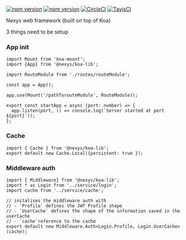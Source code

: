 [![npm version](https://badge.fury.io/js/%40nexys%2Fkoa-lib.svg)](https://www.npmjs.com/package/@nexys/koa-lib)
[![npm version](https://img.shields.io/npm/v/@nexys/koa-lib.svg)](https://www.npmjs.com/package/@nexys/koa-lib)
[![CircleCI](https://circleci.com/gh/Nexysweb/koa-lib.svg?style=svg)](https://circleci.com/gh/Nexysweb/koa-lib)
[![TavisCI](https://travis-ci.com/Nexysweb/koa-lib-ts.svg?branch=master)](https://travis-ci.com/Nexysweb/koa-lib-ts)

Nexys web framework (built on top of Koa)

3 things need to be setup

### App init
```
import Mount from 'koa-mount';
import {App} from '@nexys/koa-lib';

import RouteModule from './routes/routeModule';

const app = App();

app.use(Mount('/pathTorouteModule', RouteModule));

export const startApp = async (port: number) => {
  app.listen(port, () => console.log(`Server started at port ${port}`));
};
```

### Cache
```
import { Cache } from '@nexys/koa-lib';
export default new Cache.Local({persistent: true });
```

### Middleware auth

```
import { Middleware} from '@nexys/koa-lib';
import * as Login from '../service/login';
import cache from '../service/cache';

// initalises the middleware auth with
// - `Profile` defines the JWT Profile shape
// - `UserCache` defines the shape of the information saved in the userCache
// - `cache`reference to the cache
export default new Middleware.Auth<Login.Profile, Login.UserCache>(cache);
```

